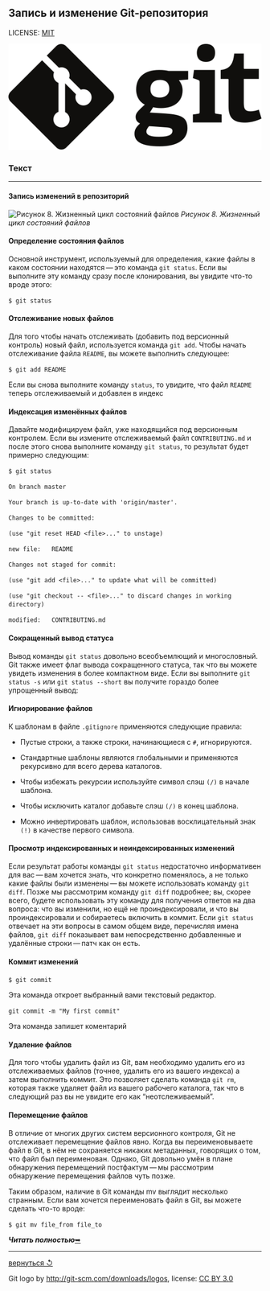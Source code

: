 ## Запись и изменение Git-репозитория

LICENSE: [MIT](../license.md)

![git-logo](../assets/logo.svg)

### **Текст**

---

#### Запись изменений в репозиторий

![Рисунок 8. Жизненный цикл состояний файлов](https://git-scm.com/book/en/v2/images/lifecycle.png)
*Рисунок 8. Жизненный цикл состояний файлов*

#### Определение состояния файлов

Основной инструмент, используемый для определения, какие файлы в каком состоянии находятся — это команда `git status`. 
Если вы выполните эту команду сразу после клонирования, вы увидите что-то вроде этого:

`$ git status`

#### Отслеживание новых файлов

Для того чтобы начать отслеживать (добавить под версионный контроль) новый файл, используется команда `git add`. Чтобы начать отслеживание файла `README`, вы можете выполнить следующее:

`$ git add README`

Если вы снова выполните команду `status`, то увидите, что файл `README` теперь отслеживаемый и добавлен в индекс

#### Индексация изменённых файлов

Давайте модифицируем файл, уже находящийся под версионным контролем. Если вы измените отслеживаемый файл `CONTRIBUTING.md` и после этого снова выполните команду `git status`, то результат будет примерно следующим:

`$ git status`

`On branch master`

`Your branch is up-to-date with 'origin/master'.`

`Changes to be committed:`
  
  `(use "git reset HEAD <file>..." to unstage)`

`new file:   README`

`Changes not staged for commit:`

`(use "git add <file>..." to update what will be committed)`

`(use "git checkout -- <file>..." to discard changes in working directory)`

`modified:   CONTRIBUTING.md`

#### Сокращенный вывод статуса

Вывод команды `git status` довольно всеобъемлющий и многословный. Git также имеет флаг вывода сокращенного статуса, так что вы можете увидеть изменения в более компактном виде. Если вы выполните `git status -s` или `git status --short` вы получите гораздо более упрощенный вывод:

#### Игнорирование файлов

К шаблонам в файле `.gitignore` применяются следующие правила:

* Пустые строки, а также строки, начинающиеся с `#`, игнорируются.

* Стандартные шаблоны являются глобальными и применяются рекурсивно для всего дерева каталогов.

* Чтобы избежать рекурсии используйте символ слэш `(/)` в начале шаблона.

* Чтобы исключить каталог добавьте слэш `(/)` в конец шаблона.

* Можно инвертировать шаблон, использовав восклицательный знак `(!)` в качестве первого символа.

#### Просмотр индексированных и неиндексированных изменений

Если результат работы команды `git status` недостаточно информативен для вас — вам хочется знать, что конкретно поменялось, а не только какие файлы были изменены — вы можете использовать команду `git diff`. Позже мы рассмотрим команду `git diff` подробнее; вы, скорее всего, будете использовать эту команду для получения ответов на два вопроса: что вы изменили, но ещё не проиндексировали, и что вы проиндексировали и собираетесь включить в коммит. Если `git status` отвечает на эти вопросы в самом общем виде, перечисляя имена файлов, `git diff` показывает вам непосредственно добавленные и удалённые строки — патч как он есть.

#### Коммит изменений

`$ git commit`

Эта команда откроет выбранный вами текстовый редактор.

`git commit -m "My first commit"`

Эта команда запишет коментарий

#### Удаление файлов

Для того чтобы удалить файл из Git, вам необходимо удалить его из отслеживаемых файлов (точнее, удалить его из вашего индекса) а затем выполнить коммит. Это позволяет сделать команда `git rm`, которая также удаляет файл из вашего рабочего каталога, так что в следующий раз вы не увидите его как “неотслеживаемый”.

#### Перемещение файлов

В отличие от многих других систем версионного контроля, Git не отслеживает перемещение файлов явно. Когда вы переименовываете файл в Git, в нём не сохраняется никаких метаданных, говорящих о том, что файл был переименован. Однако, Git довольно умён в плане обнаружения перемещений постфактум — мы рассмотрим обнаружение перемещения файлов чуть позже.

Таким образом, наличие в Git команды mv выглядит несколько странным. Если вам хочется переименовать файл в Git, вы можете сделать что-то вроде:

`$ git mv file_from file_to`

***Читать полностью***[&#10149;](https://git-scm.com/book/ru/v2/%D0%9E%D1%81%D0%BD%D0%BE%D0%B2%D1%8B-Git-%D0%97%D0%B0%D0%BF%D0%B8%D1%81%D1%8C-%D0%B8%D0%B7%D0%BC%D0%B5%D0%BD%D0%B5%D0%BD%D0%B8%D0%B9-%D0%B2-%D1%80%D0%B5%D0%BF%D0%BE%D0%B7%D0%B8%D1%82%D0%BE%D1%80%D0%B8%D0%B9)

---

[вернуться &#8634;](../core/basics.md)

Git logo by http://git-scm.com/downloads/logos,
license: [CC BY 3.0](https://creativecommons.org/licenses/by/3.0/)